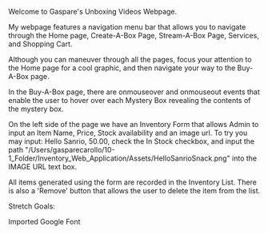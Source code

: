 Welcome to Gaspare's Unboxing Videos Webpage.

My webpage features a navigation menu bar that allows you to navigate through the Home page, Create-A-Box Page, Stream-A-Box Page, Services, and Shopping Cart.

Although you can maneuver through all the pages, focus your attention to the Home page for a cool graphic, and then navigate your way to the Buy-A-Box page.

In the Buy-A-Box page, there are onmouseover and onmouseout events that enable the user to hover over each Mystery Box revealing the contents of the mystery box. 

On the left side of the page we have an Inventory Form that allows Admin to input an Item Name, Price, Stock availability and an image url.
To try you may input: Hello Sanrio, 50.00, check the In Stock checkbox, and input the path "/Users/gasparecarollo/10-1_Folder/Inventory_Web_Application/Assets/HelloSanrioSnack.png" into the IMAGE URL text box.

All items generated using the form are recorded in the Inventory List. There is also a 'Remove' button that allows the user to delete the item from the list.

Stretch Goals:

Imported Google Font